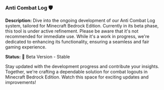 ### Anti Combat Log 🛡️

**Description:**
Dive into the ongoing development of our Anti Combat Log system, tailored for Minecraft Bedrock Edition. Currently in its beta phase, this tool is under active refinement. Please be aware that it's not recommended for immediate use. While it's a work in progress, we're dedicated to enhancing its functionality, ensuring a seamless and fair gaming experience.

**Status:**
🚀 Beta Version - Stable

Stay updated with the development progress and contribute your insights. Together, we're crafting a dependable solution for combat logouts in Minecraft Bedrock Edition. Watch this space for exciting updates and improvements!

